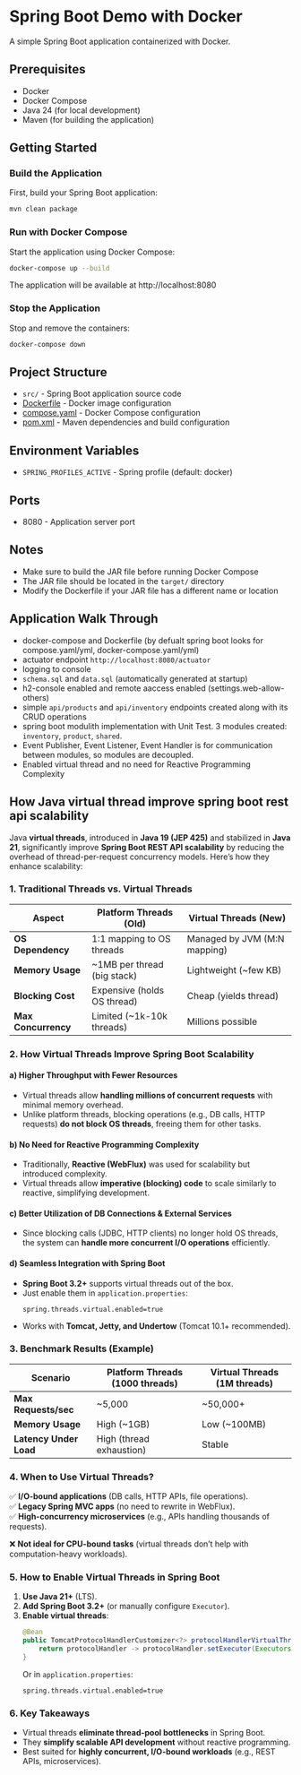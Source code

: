 # Spring Boot Demo with Docker

A simple Spring Boot application containerized with Docker.

## Prerequisites

- Docker
- Docker Compose
- Java 24 (for local development)
- Maven (for building the application)

## Getting Started

### Build the Application

First, build your Spring Boot application:

```bash
mvn clean package
```


### Run with Docker Compose

Start the application using Docker Compose:

```bash
docker-compose up --build
```


The application will be available at http://localhost:8080

### Stop the Application

Stop and remove the containers:

```bash
docker-compose down
```


## Project Structure

- `src/` - Spring Boot application source code
- [Dockerfile](file:///Users/boyangqin/development/local-springboot-demo/Dockerfile) - Docker image configuration
- [compose.yaml](file:///Users/boyangqin/development/local-springboot-demo/compose.yaml) - Docker Compose configuration
- [pom.xml](file:///Users/boyangqin/development/local-springboot-demo/pom.xml) - Maven dependencies and build configuration

## Environment Variables

- `SPRING_PROFILES_ACTIVE` - Spring profile (default: docker)

## Ports

- 8080 - Application server port

## Notes

- Make sure to build the JAR file before running Docker Compose
- The JAR file should be located in the `target/` directory
- Modify the Dockerfile if your JAR file has a different name or location

## Application Walk Through

- docker-compose and Dockerfile (by defualt spring boot looks for compose.yaml/yml, docker-compose.yaml/yml)
- actuator endpoint `http://localhost:8080/actuator`
- logging to console 
- `schema.sql` and `data.sql` (automatically generated at startup)
- h2-console enabled and remote aaccess enabled (settings.web-allow-others)
- simple `api/products` and `api/inventory` endpoints created along with its CRUD operations
- spring boot modulith implementation with Unit Test. 3 modules created: `inventory`, `product`, `shared`.
- Event Publisher, Event Listener, Event Handler is for communication between modules, so modules are decoupled.
- Enabled virtual thread and no need for Reactive Programming Complexity

## How Java virtual thread improve spring boot rest api scalability

Java **virtual threads**, introduced in **Java 19 (JEP 425)** and stabilized in **Java 21**, significantly improve **Spring Boot REST API scalability** by reducing the overhead of thread-per-request concurrency models. Here’s how they enhance scalability:

### **1. Traditional Threads vs. Virtual Threads**
| Aspect            | Platform Threads (Old) | Virtual Threads (New) |
|-------------------|-----------------------|-----------------------|
| **OS Dependency** | 1:1 mapping to OS threads | Managed by JVM (M:N mapping) |
| **Memory Usage**  | ~1MB per thread (big stack) | Lightweight (~few KB) |
| **Blocking Cost** | Expensive (holds OS thread) | Cheap (yields thread) |
| **Max Concurrency** | Limited (~1k-10k threads) | Millions possible |

### **2. How Virtual Threads Improve Spring Boot Scalability**
#### **a) Higher Throughput with Fewer Resources**
- Virtual threads allow **handling millions of concurrent requests** with minimal memory overhead.
- Unlike platform threads, blocking operations (e.g., DB calls, HTTP requests) **do not block OS threads**, freeing them for other tasks.

#### **b) No Need for Reactive Programming Complexity**
- Traditionally, **Reactive (WebFlux)** was used for scalability but introduced complexity.
- Virtual threads allow **imperative (blocking) code** to scale similarly to reactive, simplifying development.

#### **c) Better Utilization of DB Connections & External Services**
- Since blocking calls (JDBC, HTTP clients) no longer hold OS threads, the system can **handle more concurrent I/O operations** efficiently.

#### **d) Seamless Integration with Spring Boot**
- **Spring Boot 3.2+** supports virtual threads out of the box.
- Just enable them in `application.properties`:
  ```properties
  spring.threads.virtual.enabled=true
  ```
- Works with **Tomcat, Jetty, and Undertow** (Tomcat 10.1+ recommended).

### **3. Benchmark Results (Example)**
| Scenario | Platform Threads (1000 threads) | Virtual Threads (1M threads) |
|----------|-------------------------------|-----------------------------|
| **Max Requests/sec** | ~5,000 | ~50,000+ |
| **Memory Usage** | High (~1GB) | Low (~100MB) |
| **Latency Under Load** | High (thread exhaustion) | Stable |

### **4. When to Use Virtual Threads?**
✅ **I/O-bound applications** (DB calls, HTTP APIs, file operations).  
✅ **Legacy Spring MVC apps** (no need to rewrite in WebFlux).  
✅ **High-concurrency microservices** (e.g., APIs handling thousands of requests).

❌ **Not ideal for CPU-bound tasks** (virtual threads don’t help with computation-heavy workloads).

### **5. How to Enable Virtual Threads in Spring Boot**
1. **Use Java 21+** (LTS).
2. **Add Spring Boot 3.2+** (or manually configure `Executor`).
3. **Enable virtual threads**:
   ```java
   @Bean
   public TomcatProtocolHandlerCustomizer<?> protocolHandlerVirtualThreadExecutorCustomizer() {
       return protocolHandler -> protocolHandler.setExecutor(Executors.newVirtualThreadPerTaskExecutor());
   }
   ```
   Or in `application.properties`:
   ```properties
   spring.threads.virtual.enabled=true
   ```

### **6. Key Takeaways**
- Virtual threads **eliminate thread-pool bottlenecks** in Spring Boot.
- They **simplify scalable API development** without reactive programming.
- Best suited for **highly concurrent, I/O-bound workloads** (e.g., REST APIs, microservices).


